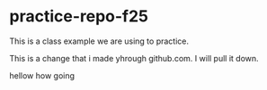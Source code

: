 # practice-repo-f25
This is a class example we are using to practice.

This is a change that i made yhrough github.com. I will pull it down.

hellow how going
